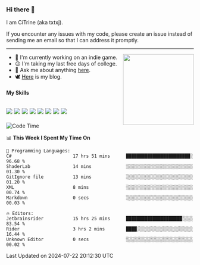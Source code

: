 ### Hi there 👋

I am CiTrine (aka txtxj).

If you encounter any issues with my code, please create an issue instead of sending me an email so that I can address it promptly.

---

<img align="right" height="190" src="http://github-profile-summary-cards.vercel.app/api/cards/stats?username=txtxj&theme=vue">

- 🌱 I'm currently working on an indie game.
- 😉 I'm taking my last free days of college.
- 💬 Ask me about anything [here](https://github.com/txtxj/txtxj/issues).
- 🕊️ [Here](https://txtxj.top) is my blog.

#### My Skills

![](https://img.shields.io/badge/Unity-000000?logo=unity&logoColor=fff)
![](https://img.shields.io/badge/C%23-239120?logo=csharp&logoColor=fff)
![](https://img.shields.io/badge/Python-3e74a2?logo=python&logoColor=fff)
![](https://img.shields.io/badge/C++-65318e?logo=cplusplus&logoColor=fff)
![](https://img.shields.io/badge/C-5654a2?logo=c&logoColor=fff)
![](https://img.shields.io/badge/Vue-4FC08D?logo=vuedotjs&logoColor=fff)
![](https://img.shields.io/badge/Blender-f5792a?logo=blender&logoColor=fff)
![](https://img.shields.io/badge/MS%20SQL-cc2927?logo=microsoftsqlserver&logoColor=fff)
---

<!--START_SECTION:waka-->
![Code Time](http://img.shields.io/badge/Code%20Time-1%2C854%20hrs%206%20mins-blue)

📊 **This Week I Spent My Time On** 

```text
💬 Programming Languages: 
C#                       17 hrs 51 mins      ████████████████████████░   96.68 % 
ShaderLab                14 mins             ░░░░░░░░░░░░░░░░░░░░░░░░░   01.30 % 
GitIgnore file           13 mins             ░░░░░░░░░░░░░░░░░░░░░░░░░   01.20 % 
XML                      8 mins              ░░░░░░░░░░░░░░░░░░░░░░░░░   00.74 % 
Markdown                 0 secs              ░░░░░░░░░░░░░░░░░░░░░░░░░   00.03 % 

🔥 Editors: 
Jetbrainsrider           15 hrs 25 mins      █████████████████████░░░░   83.54 % 
Rider                    3 hrs 2 mins        ████░░░░░░░░░░░░░░░░░░░░░   16.44 % 
Unknown Editor           0 secs              ░░░░░░░░░░░░░░░░░░░░░░░░░   00.02 % 
```


 Last Updated on 2024-07-22 20:12:30 UTC
<!--END_SECTION:waka-->
